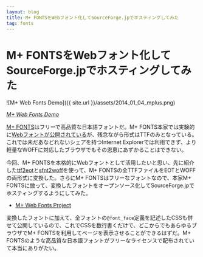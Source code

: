 ```yaml
---
layout: blog
title: M+ FONTSをWebフォント化してSourceForge.jpでホスティングしてみた
tag: fonts
---
```


# M+ FONTSをWebフォント化してSourceForge.jpでホスティングしてみた

![M+ Web Fonts Demo]({{ site.url }}/assets/2014_01_04_mplus.png)

*[M+ Web Fonts Demo](http://www.xmisao.com/assets/samples/mplus/index.html)*

[M+ FONTS](http://mplus-fonts.sourceforge.jp/)はフリーで高品質な日本語フォントだ。M+ FONTS本家では実験的に[Webフォントが公開されている](http://mplus-fonts.sourceforge.jp/webfonts/)が、残念ながら形式はTTFのみとなっている。これでは未だあなどれないシェアを持つInternet Explorerでは利用できず、より軽量なWOFFに対応したブラウザでもその恩恵にあずかることはできない。

今回、M+ FONTSを本格的にWebフォントとして活用したいと思い、先に紹介した[ttf2eot](http://www.xmisao.com/2014/01/04/ttf2eot-build-on-debian-wheezy.html)と[sfnt2woff](http://www.xmisao.com/2014/01/04/how-to-convert-ttf-to-woff-sfnt2woff.html)を使って、M+ FONTSの全TTFファイルをEOTとWOFFの両形式に変換した。さらにM+ FONTSはフリーなフォントなので、本家M+ FONTSに倣って、変換したフォントをオープンソース化してSourceForge.jpでホスティングするようにしてみた。

- [M+ Web Fonts Project](http://mplus-webfonts.sourceforge.jp/)

変換したフォントに加えて、全フォントの`@font_face`定義を記述したCSSも併せて公開しているので、これでCSSを数行書くだけで、どこからでもあらゆるブラウザでM+ FONTSを利用してページを表示させることができるはずだ。M+ FONTSのような高品質な日本語フォントがフリーなライセンスで配布されていて本当にありがたい。
